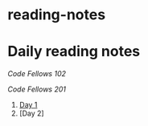 # reading-notes #
# Daily reading notes #
_Code Fellows 102_

_Code Fellows 201_ 
1. [Day 1](https://sunny-lee3.github.io/reading-notes/class-01)
1. [Day 2]
